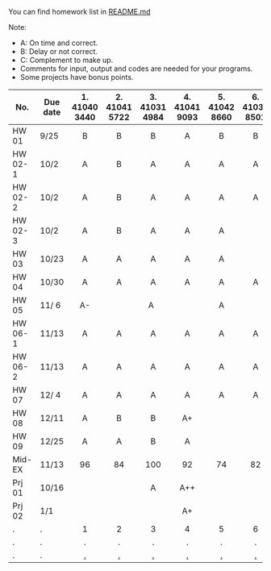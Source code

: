 You can find homework list in <a href="https://github.com/cnchenpu/data-comm/blob/master/README.md#homework--project"> README.md </a>

Note: <br>
- A: On time and correct.
- B: Delay or not correct.
- C: Complement to make up.
- Comments for input, output and codes are needed for your programs.
- Some projects have bonus points.

|No.|Due date|1. 41040 3440|2. 41041 5722|3. 41031 4984|4. 41041 9093|5. 41042 8660|6. 41032 8501|7. 41032 8755|8. 41031 5257|9. 41032 8747|a. 41022 6238|b. 41022 6335|c. 41012 4575|d. 41052 8193|e. 41032 8462|f. 41032 8810|
|----|----|:----:|:----:|:----:|:----:|:----:|:----:|:----:|:----:|:----:|:----:|:----:|:----:|:----:|:----:|:----:|
|HW 01  |9/25|B|B|B|A  |B|B|C|B|B| | | |A| | |
|HW 02-1|10/2|A|B|A|A  |A|A|A|A|A|A| | |A| | |
|HW 02-2|10/2|A|B|A|A  |A|A|A|A|A|A|A| |A| | |
|HW 02-3|10/2|A|B|A|A  |A| |A|A|A|A|A| |A| | |
|HW 03  |10/23|A|A|A|A  |A| |A |C|A| | | | | | |
|HW 04  |10/30|A|A|A|A  |A|A|C |C|A| | | |A| | |
|HW 05  |11/ 6|A-|  |A  |   |A |  |A- |A |   | | | |  |  | |
|HW 06-1|11/13|A |A |A  |A  |A |A |C  |A |   | | | |A |  | |
|HW 06-2|11/13|A |A |A  |A  |A |A |C  |C |   | | | |  |  | |
|HW 07  |12/ 4|A |A |A  |A  |A |A |A  |A |   | | | |A |  | |
|HW 08  |12/11|A |B |B  |A+ |  |  |A  |  |   | | | |A |  | |
|HW 09  |12/25|A |A |B  |A  |  |  |A  |B |   | | | |  |  | |
|Mid-EX |11/13|96|84|100|92 |74|82|100|76|100| | | |64|98| |
|Prj 01 |10/16|  |  |A  |A++|  |  |   |  |?  |A|?| |A |  | |
|Prj 02 |  1/1|  |  |   |A+ |  |  |   |  |   | | | |  |  | |
|.      |.    |1 |2 |3  |4  |5 |6 |7  |8 |9  |a|b|c|d |e |f|
|.      |.    |. |. |.  |.  |. |. |.  |. |.  |.|.|.|. |. |.|
|.     |.    |<a href="https://github.com/jiaxling/Homework">.</a>|<a href="https://github.com/miou3596/data-comm-hw">.</a>|<a href="https://github.com/YA-ZIH/homework">.</a>|<a href="https://github.com/otaGran/Data_Communications_and_Networking">.</a>|<a href="https://github.com/lunlunhuang/Homework">.</a>|<a href="https://github.com/music24241/DCN">.</a>|<a href="https://github.com/mcps015/homework">.</a>|<a href="https://github.com/lizoe1214/zoe">.</a>|<a href="https://github.com/Edwin1206/HW">.</a>|<a href="https://github.com/Jun-shen/homework">.</a>|<a href="https://github.com/st230912/data-comm">.</a>|.|<a href="https://github.com/rockuass1235/Data-Communication-Network">.</a>|.|.|
